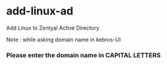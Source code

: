 # add-linux-ad
Add Linux to Zentyal Active Directory 


Note : while asking domain name in kebros-UI

### Please enter the domain name in CAPITAL LETTERS

